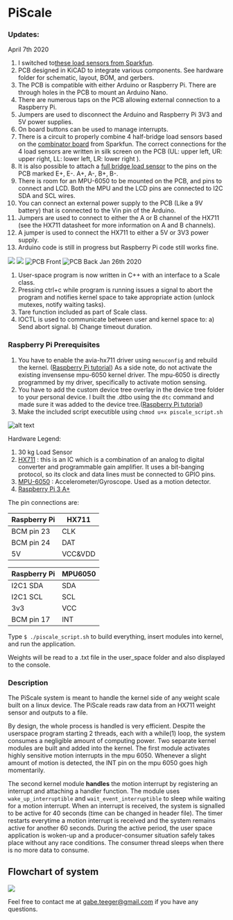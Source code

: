 # PiScale

### Updates:
April 7th 2020

1) I switched to[these load sensors from Sparkfun](https://www.sparkfun.com/products/10245).
2) PCB designed in KiCAD to integrate various components. See hardware folder for schematic, layout, BOM, and gerbers.
3) The PCB is compatible with either Arduino or Raspberry Pi. There are through holes in the PCB to mount an Arduino Nano.
4) There are numerous taps on the PCB allowing external connection to a Raspberry Pi.
5) Jumpers are used to disconnect the Arduino and Raspberry Pi 3V3 and 5V power supplies.
6) On board buttons can be used to manage interrupts.
7) There is a circuit to properly combine 4 half-bridge load sensors based on the [combinator board](https://www.sparkfun.com/products/13878) from Sparkfun. The correct connections for the 4 load sensors are written in silk screen on the PCB (UL: upper left, UR: upper right, LL: lower left, LR: lower right ).
8) It is also possible to attach a [full bridge load sensor](https://www.sparkfun.com/products/13329) to the pins on the PCB marked E+, E-. A+, A-, B+, B-.
9) There is room for an MPU-6050 to be mounted on the PCB, and pins to connect and LCD. Both the MPU and the LCD pins are connected to I2C SDA and SCL wires.
10) You can connect an external power supply to the PCB (Like a 9V battery) that is connected to the Vin pin of the Arduino.
11) Jumpers are used to connect to either the A or B channel of the HX711 (see the HX711 datasheet for more information on A and B channels).
12) A jumper is used to connect the HX711 to either a 5V or 3V3 power supply.
13) Arduino code is still in progress but Raspberry Pi code still works fine.

 ![](https://imgur.com/0xaxzA0.jpg)
 ![](https://imgur.com/LUfB7Sy.jpg)
 ![PCB Front](https://imgur.com/KrL7wAd.jpg)
 ![PCB Back](https://imgur.com/fgsT8lq.jpg)
Jan 26th 2020
1) User-space program is now written in C++ with an interface to a Scale class.
2) Pressing ctrl+c while program is running issues a signal to abort the program and notifies kernel space to take appropriate action (unlock mutexes, notify waiting tasks).
3) Tare function included as part of Scale class.
4) IOCTL is used to communicate between user and kernel space to:
  a) Send abort signal.
  b) Change timeout duration.
  
### Raspberry Pi Prerequisites
1) You have to enable the avia-hx711 driver using ```menuconfig```  and rebuild the kernel. ([Raspberry Pi tutorial](https://www.raspberrypi.org/documentation/linux/kernel/building.md)) As a side note, do not activate the existing invensense mpu-6050 kernel driver. The mpu-6050 is directly programmed by my driver, specifically to activate motion sensing. 
2) You have to add the custom device tree overlay in the device tree folder to your personal device. I built the .dtbo using the ```dtc``` command and made sure it was added to the device tree.([Raspberry Pi tutorial](https://www.raspberrypi.org/documentation/configuration/device-tree.md))
3) Make the included script executible using ```chmod u+x piscale_script.sh```


![alt text](https://i.imgur.com/e3NxqSr.jpg)

Hardware Legend:
1) 30 kg Load Sensor
2) [HX711](https://www.sparkfun.com/products/13879) : this is an IC which is a combination of an analog to digital converter and programmable gain amplifier. It uses a bit-banging protocol, so its clock and data lines must be connected to GPIO pins. 
3) [MPU-6050](https://www.sparkfun.com/products/11028) : Accelerometer/Gyroscope. Used as a motion detector.
4) [Raspberry Pi 3 A+](https://www.raspberrypi.org/products/raspberry-pi-3-model-a-plus/4)

The pin connections are:

| Raspberry Pi | HX711   |
|--------------|---------|
| BCM pin 23   | CLK     |
| BCM pin 24   | DAT     |
| 5V           | VCC&VDD |

| Raspberry Pi | MPU6050 |
|--------------|---------|
| I2C1 SDA     | SDA     |
| I2C1 SCL     | SCL     |
| 3v3          | VCC     |
| BCM pin 17   | INT     |

Type ```$ ./piscale_script.sh``` to build everything, insert modules into kernel, and run the application.

Weights will be read to a .txt file in the user_space folder and also displayed to the console.

### Description
The PiScale system is meant to handle the kernel side of any weight scale built on a linux device. The PiScale reads raw data from an HX711 weight sensor and outputs to a file. 

By design, the whole process is handled is very efficient. Despite the userspace program starting 2 threads, each with a while(1) loop, the system consumes a negligible amount of computing power. Two separate kernel modules are built and added into the kernel. The first module activates highly sensitive motion interrupts in the mpu 6050. Whenever a slight amount of motion is detected, the INT pin on the mpu 6050 goes high momentarily.

The second kernel module **handles** the motion interrupt by registering an interrupt and attaching a handler function. The module uses ```wake_up_interruptible``` and ```wait_event_interruptible``` to sleep while waiting for a motion interrupt. When an interrupt is received, the system is signalled to be active for 40 seconds (time can be changed in header file). The timer restarts everytime a motion interrupt is received and the system remains active for another 60 seconds. During the active period, the user space application is woken-up and a producer-consumer situation safely takes place without any race conditions. The consumer thread sleeps when there is no more data to consume.

## Flowchart of system

![](https://i.imgur.com/eD3pFyH.png)

Feel free to contact me at gabe.teeger@gmail.com if you have any questions.

